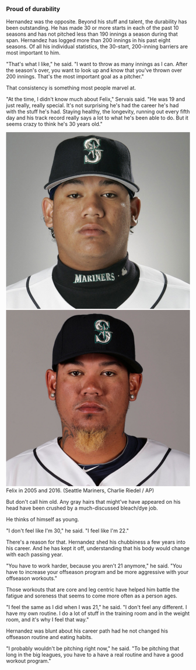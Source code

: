 &nbsp;

### Proud of durability

Hernandez was the opposite. Beyond his stuff and talent, the durability has been outstanding. He has made 30 or more starts in each of the past 10 seasons and has not pitched less than 190 innings a season during that span. Hernandez has logged more than 200 innings in his past eight seasons. Of all his individual statistics, the 30-start, 200-inning barriers are most important to him.

"That's what I like," he said. "I want to throw as many innings as I can. After the season's over, you want to look up and know that you've thrown over 200 innings. That's the most important goal as a pitcher."

That consistency is something most people marvel at.

"At the time, I didn't know much about Felix," Servais said. "He was 19 and just really, really special. It's not surprising he's had the career he's had with the stuff he's had. Staying healthy, the longevity, running out every fifth day and his track record really says a lot to what he's been able to do. But it seems crazy to think he's 30 years old."

<div class="slider-container">
  <image-slider>
    <img src="./assets/portrait-then.jpg">
    <img src="./assets/portrait-now.jpg">
  </image-slider>
  <div class="caption">
    Felix in 2005 and 2016. (Seattle Mariners, Charlie Riedel / AP)
  </div>
</div>

But don't call him old. Any gray hairs that might've have appeared on his head have been crushed by a much-discussed bleach/dye job.

He thinks of himself as young.

"I don't feel like I'm 30," he said. "I feel like I'm 22."

There's a reason for that. Hernandez shed his chubbiness a few years into his career. And he has kept it off, understanding that his body would change with each passing year.

"You have to work harder, because you aren't 21 anymore," he said. "You have to increase your offseason program and be more aggressive with your offseason workouts."

Those workouts that are core and leg centric have helped him battle the fatigue and soreness that seems to come more often as a person ages.

"I feel the same as I did when I was 21," he said. "I don't feel any different. I have my own routine. I do a lot of stuff in the training room and in the weight room, and it's why I feel that way."

Hernandez was blunt about his career path had he not changed his offseason routine and eating habits.

"I probably wouldn't be pitching right now," he said. "To be pitching that long in the big leagues, you have to a have a real routine and have a good workout program."

&nbsp;
